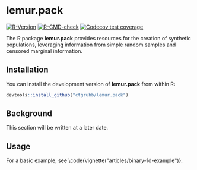 # lemur.pack

[![R-Version](https://img.shields.io/badge/R%3E%3D-3.5.0-blue)](https://img.shields.io/badge/R%3E%3D-3.5.0-blue)
[![R-CMD-check](https://github.com/ctgrubb/lemur.pack/workflows/R-CMD-check/badge.svg)](https://github.com/ctgrubb/lemur.pack/actions)
[![Codecov test coverage](https://codecov.io/gh/ctgrubb/lemur.pack/branch/master/graph/badge.svg)](https://codecov.io/gh/ctgrubb/lemur.pack)

The R package **lemur.pack** provides resources for the creation of synthetic populations, leveraging information from 
simple random samples and censored marginal information.

## Installation

You can install the development version of **lemur.pack** from within R:

```r
devtools::install_github("ctgrubb/lemur.pack")
```

## Background

This section will be written at a later date.

## Usage

For a basic example, see \code{vignette("articles/binary-1d-example")}.
